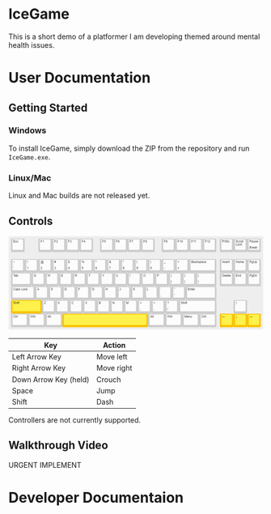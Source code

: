 # IceGame
This is a short demo of a platformer I am developing themed around mental health issues.
# User Documentation
## Getting Started
### Windows
To install IceGame, simply download the ZIP from the repository and run ``IceGame.exe``.
### Linux/Mac
Linux and Mac builds are not released yet.
## Controls
![Control layout on a keyboard.](/keyboard-layout.png)

| Key | Action |
| --- | --- |
| Left Arrow Key | Move left |
| Right Arrow Key | Move right |
| Down Arrow Key (held) | Crouch |
| Space | Jump |
| Shift | Dash |

Controllers are not currently supported.
## Walkthrough Video
URGENT IMPLEMENT 
# Developer Documentaion